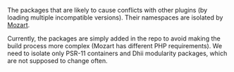 The packages that are likely to cause conflicts with other plugins (by loading multiple incompatible versions).
Their namespaces are isolated by [Mozart](https://github.com/coenjacobs/mozart).

Currently, the packages are simply added in the repo to avoid making the build process more complex (Mozart has different PHP requirements).
We need to isolate only PSR-11 containers and Dhii modularity packages, which are not supposed to change often.
